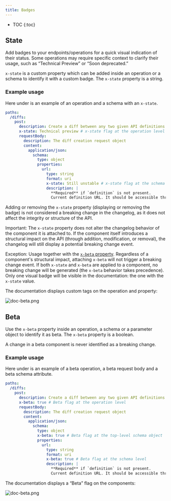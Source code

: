 ```yaml
---
title: Badges
---
```


- TOC
{:toc}

## State

Add badges to your endpoints/operations for a quick visual indication of their status.
Some operations may require specific context to clarify their usage, such as “Technical Preview” or “Soon deprecated.”

`x-state` is a custom property which can be added inside an operation or a schema to identify it with a custom badge.
The `x-state` property is a string.

### Example usage

Here under is an example of an operation and a schema with an `x-state`.

```yaml
paths:
  /diffs:
    post:
      description: Create a diff between any two given API definitions
      x-state: Technical preview # x-state flag at the operation level
      requestBody:
        description: The diff creation request object
        content:
          application/json:
            schema:
              type: object
              properties:
                url:
                  type: string
                  format: uri
                  x-state: Still unstable # x-state flag at the schema level
                  description: |
                    **Required** if `definition` is not present.
                    Current definition URL. It should be accessible through HTTP by Bump.sh servers.
```

Adding or removing the `x-state` property (displaying or removing the badge) is not considered a breaking change in the changelog, as it does not affect the integrity or structure of the API.

Important: The `x-state` property does not alter the changelog behavior of the component it is attached to. If the component itself introduces a structural impact on the API (through addition, modification, or removal), the changelog will still display a potential breaking change event.

Exception: Usage together with the [`x-beta` property](#beta).
Regardless of a component's structural impact, attaching `x-beta` will not trigger a breaking change event. If both `x-state` and `x-beta` are applied to a component, no breaking change will be generated (the `x-beta` behavior takes precedence). Only one visual badge will be visible in the documentation: the one with the `x-state` value.

The documentation displays custom tags on the operation and property:

![doc-beta.png](/images/help/doc-x-state.png)

## Beta

Use the `x-beta` property inside an operation, a schema or a parameter object to identify it as beta.
The `x-beta` property is a boolean.

A change in a beta component is never identified as a breaking change.

### Example usage

Here under is an example of a beta operation, a beta request body and a beta schema attribute.

```yaml
paths:
  /diffs:
    post:
      description: Create a diff between any two given API definitions
      x-beta: true # Beta flag at the operation level
      requestBody:
        description: The diff creation request object
        content:
          application/json:
            schema:
              type: object
              x-beta: true # Beta flag at the top-level schema object
              properties:
                url:
                  type: string
                  format: uri
                  x-beta: true # Beta flag at the schema level
                  description: |
                    **Required** if `definition` is not present.
                    Current definition URL. It should be accessible through HTTP by Bump.sh servers.
```

The documentation displays a “Beta” flag on the components:

![doc-beta.png](/images/help/doc-beta.png)
